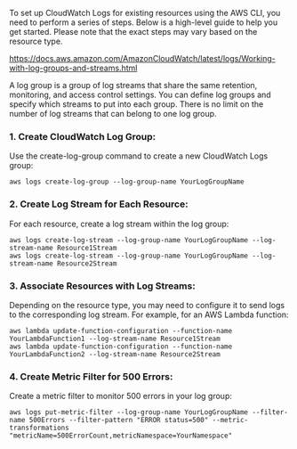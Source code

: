 
To set up CloudWatch Logs for existing resources using the AWS CLI, you need to perform a series of steps. 
Below is a high-level guide to help you get started. Please note that the exact steps may vary based on the resource type.

https://docs.aws.amazon.com/AmazonCloudWatch/latest/logs/Working-with-log-groups-and-streams.html

A log group is a group of log streams that share the same retention, monitoring, and access control settings. You can define log groups and specify which streams to put into each group. There is no limit on the number of log streams that can belong to one log group.

### 1. Create CloudWatch Log Group:
Use the create-log-group command to create a new CloudWatch Logs group:
```
aws logs create-log-group --log-group-name YourLogGroupName
```

### 2. Create Log Stream for Each Resource:
For each resource, create a log stream within the log group:
```
aws logs create-log-stream --log-group-name YourLogGroupName --log-stream-name Resource1Stream
aws logs create-log-stream --log-group-name YourLogGroupName --log-stream-name Resource2Stream
```


### 3. Associate Resources with Log Streams:
Depending on the resource type, you may need to configure it to send logs to the corresponding log stream. For example, for an AWS Lambda function:
```
aws lambda update-function-configuration --function-name YourLambdaFunction1 --log-stream-name Resource1Stream
aws lambda update-function-configuration --function-name YourLambdaFunction2 --log-stream-name Resource2Stream
```

### 4. Create Metric Filter for 500 Errors:
Create a metric filter to monitor 500 errors in your log group:
```
aws logs put-metric-filter --log-group-name YourLogGroupName --filter-name 500Errors --filter-pattern "ERROR status=500" --metric-transformations "metricName=500ErrorCount,metricNamespace=YourNamespace"
```
  
